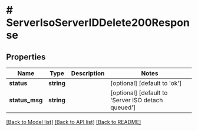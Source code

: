 # # ServerIsoServerIDDelete200Response

## Properties

Name | Type | Description | Notes
------------ | ------------- | ------------- | -------------
**status** | **string** |  | [optional] [default to 'ok']
**status_msg** | **string** |  | [optional] [default to 'Server ISO detach queued']

[[Back to Model list]](../../README.md#models) [[Back to API list]](../../README.md#endpoints) [[Back to README]](../../README.md)
